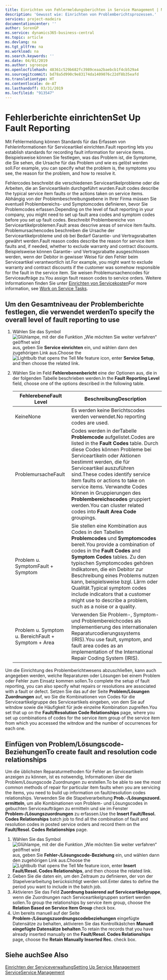 ```yaml
---
title: Einrichten von Fehlermeldungsberichten in Service Management | Microsoft Docs
description: 'Gewusst wie: Einrichten von Problemberichtsprozessen.'
services: project-madeira
documentationcenter: ''
author: SorenGP
ms.service: dynamics365-business-central
ms.topic: article
ms.devlang: na
ms.tgt_pltfrm: na
ms.workload: na
ms.search.keywords: ''
ms.date: 04/01/2019
ms.author: sgroespe
ms.openlocfilehash: 48361c529b682fc3989ceaa2baebcb1f4cb529a4
ms.sourcegitcommit: bd78a5d990c9e83174da1409076c22df8b35eafd
ms.translationtype: HT
ms.contentlocale: de-AT
ms.lasthandoff: 03/31/2019
ms.locfileid: "913547"
---
```

# <a name="set-up-fault-reporting"></a><span data-ttu-id="1ee80-103">Fehlerberichte einrichten</span><span class="sxs-lookup"><span data-stu-id="1ee80-103">Set Up Fault Reporting</span></span>
<span data-ttu-id="1ee80-104">Mit Fehlermeldung können Standards für das Erfassen von Fehlerinformationen für Serviceartikel einrichten.</span><span class="sxs-lookup"><span data-stu-id="1ee80-104">Fault reporting lets you establish standards for recording fault information for service items.</span></span> <span data-ttu-id="1ee80-105">Beispielsweise können Sie festlegen, was das Problem ist, die Symptome, die Sie sehen, die Ursache für das Problem und wie es gelöst werden soll.</span><span class="sxs-lookup"><span data-stu-id="1ee80-105">For example, you can specify what the problem is, the symptoms you see, the reason for the problem, and how to resolve it.</span></span>  

<span data-ttu-id="1ee80-106">Fehlercodes beschreibt die verschiedenen Serviceartikelprobleme oder die Arbeiten, die an Serviceartikeln durchgeführt wurden.</span><span class="sxs-lookup"><span data-stu-id="1ee80-106">Fault codes describe the typical service item faults or the actions taken on service items.</span></span> <span data-ttu-id="1ee80-107">Abhängig von der Problembeschreibungsebene in Ihrer Firma müssen Sie eventuell Problembereichs- und Symptomcodes definieren, bevor Sie Problemcodes erfassen.</span><span class="sxs-lookup"><span data-stu-id="1ee80-107">Depending on the level of fault reporting in your company, you might need to set up fault area codes and symptom codes before you set up fault codes.</span></span> <span data-ttu-id="1ee80-108">Beschreibt Problembereiche von Serviceartikelproblemen.</span><span class="sxs-lookup"><span data-stu-id="1ee80-108">Fault areas descrive areas of service item faults.</span></span> <span data-ttu-id="1ee80-109">Problemursachencodes beschreiben die Ursache der Serviceartikelprobleme und ob bei Bedarf Garantie- und Vertragsrabatten gewährt werden.</span><span class="sxs-lookup"><span data-stu-id="1ee80-109">Fault reason codes describe the reason for service item faults and, if needed, whether to exclude warranty and contract discounts.</span></span> <span data-ttu-id="1ee80-110">Beispielsweise können Garantie- und Vertragsrabatte ausgeschlossen werden, wenn der Debitor in gewisser Weise für den Fehler beim Serviceartikel verantwortlich ist.</span><span class="sxs-lookup"><span data-stu-id="1ee80-110">For example, you might want to exclude warranty and contract discounts if the customer was somehow responsible for the fault in the service item.</span></span> <span data-ttu-id="1ee80-111">Sie weisen Problemursachencodes für Serviceaufträge zu.</span><span class="sxs-lookup"><span data-stu-id="1ee80-111">You assign fault reason codes to service orders.</span></span> <span data-ttu-id="1ee80-112">Weitere Informationen finden Sie unter [Einrichten von Servicekosten](service-how-to-work-on-service-tasks.md)</span><span class="sxs-lookup"><span data-stu-id="1ee80-112">For more information, see [Work on Service Tasks](service-how-to-work-on-service-tasks.md).</span></span>  

## <a name="to-specify-the-overall-level-of-fault-reporting-to-use"></a><span data-ttu-id="1ee80-113">Um den Gesamtniveau der Problemberichte festlegen, die verwendet werden</span><span class="sxs-lookup"><span data-stu-id="1ee80-113">To specify the overall level of fault reporting to use</span></span>
1. <span data-ttu-id="1ee80-114">Wählen Sie das Symbol ![Glühlampe, mit der die Funktion „Wie möchten Sie weiter verfahren“ geöffnet wird](media/ui-search/search_small.png "Wie möchten Sie weiter verfahren?") aus, geben Sie **Service einrichten** ein, und wählen dann den zugehörigen Link aus.</span><span class="sxs-lookup"><span data-stu-id="1ee80-114">Choose the ![Lightbulb that opens the Tell Me feature](media/ui-search/search_small.png "Tell me what you want to do") icon, enter **Service Setup**, and then choose the related link.</span></span>
2. <span data-ttu-id="1ee80-115">Wählen Sie im Feld **Fehlerebenenbericht** eine der Optionen aus, die in der folgenden Tabelle beschrieben werden.</span><span class="sxs-lookup"><span data-stu-id="1ee80-115">In the **Fault Reporting Level** field, choose one of the options described in the following table.</span></span>  

    |<span data-ttu-id="1ee80-116">**Fehlerebene**</span><span class="sxs-lookup"><span data-stu-id="1ee80-116">**Fault Level**</span></span>|<span data-ttu-id="1ee80-117">**Beschreibung**</span><span class="sxs-lookup"><span data-stu-id="1ee80-117">**Description**</span></span>|  
    |------------|-------------|  
    |<span data-ttu-id="1ee80-118">Keine</span><span class="sxs-lookup"><span data-stu-id="1ee80-118">None</span></span> | <span data-ttu-id="1ee80-119">Es werden keine Berichtscodes werden verwendet.</span><span class="sxs-lookup"><span data-stu-id="1ee80-119">No reporting codes are used.</span></span>|  
    |<span data-ttu-id="1ee80-120">Problemursache</span><span class="sxs-lookup"><span data-stu-id="1ee80-120">Fault</span></span> | <span data-ttu-id="1ee80-121">Codes werden in derTabelle **Problemcode** aufgelistet.</span><span class="sxs-lookup"><span data-stu-id="1ee80-121">Codes are listed in the **Fault Codes** table.</span></span> <span data-ttu-id="1ee80-122">Durch diese Codes können Probleme bei Serviceartikeln oder Aktionen bestimmt werden, die für Serviceartikel auszuführen sind.</span><span class="sxs-lookup"><span data-stu-id="1ee80-122">These codes identify service item faults or actions to take on service items.</span></span> <span data-ttu-id="1ee80-123">Verwandte Codes können in Gruppierungen des **Problembereichscodes** gruppiert werden.</span><span class="sxs-lookup"><span data-stu-id="1ee80-123">You can cluster related codes into **Fault Area Code** groupings.</span></span>|  
    |<span data-ttu-id="1ee80-124">Problem u. Symptom</span><span class="sxs-lookup"><span data-stu-id="1ee80-124">Fault + Symptom</span></span> | <span data-ttu-id="1ee80-125">Sie stellen eine Kombination aus Codes in den Tabellen **Problemcodes** und **Symptomcodes** bereit.</span><span class="sxs-lookup"><span data-stu-id="1ee80-125">You provide a combination of codes in the **Fault Codes** and **Symptom Codes** tables.</span></span> <span data-ttu-id="1ee80-126">Zu den typischen Symptomcodes gehören Indikatoren, die ein Debitor zur Beschreibung eines Problems nutzen kann, beispielsweise bzgl. Lärm oder Qualität.</span><span class="sxs-lookup"><span data-stu-id="1ee80-126">Typical symptom codes include indicators that a customer might use to describe a problem, such as a noise or a quality.</span></span>|  
    |<span data-ttu-id="1ee80-127">Problem u. Symptom u. Bereich</span><span class="sxs-lookup"><span data-stu-id="1ee80-127">Fault + Symptom + Area</span></span> | <span data-ttu-id="1ee80-128">Verwenden Sie Problem-, Symptom- und Problembereichcodes als Implementierung des internationalen Reparaturcodierungssystems (IRIS).</span><span class="sxs-lookup"><span data-stu-id="1ee80-128">You use fault, symptom, and fault area codes as an implementation of the International Repair Coding System (IRIS).</span></span>|  

<span data-ttu-id="1ee80-129">Um die Einrichtung des Problemberichtwesens abzuschließen, kann auch angegeben werden, welche Reparaturen oder Lösungen bei einem Problem oder Fehler zum Einsatz kommen sollen.</span><span class="sxs-lookup"><span data-stu-id="1ee80-129">To complete the setup of fault reporting, you can also specify what repairs or resolutions are associated with a fault or defect.</span></span> <span data-ttu-id="1ee80-130">Setzen Sie das auf der Seite **Problem/Lösungen Zuordnungen** auf, wo Sie die Kombinationen von Codes für die Serviceartikelgruppe des Serviceartikels eingeben, von dem Sie auf witndow sowie die Häufigkeit für jede einzelne Kombination zugreifen.</span><span class="sxs-lookup"><span data-stu-id="1ee80-130">You set that up on the **Fault/Resolution Code Relationships** page, where you set up combinations of codes for the service item group of the service item from which you accessed the witndow and the number of occurrences for each one.</span></span>

## <a name="to-create-fault-and-resolution-code-relationships"></a><span data-ttu-id="1ee80-131">Einfügen von Problem/Lösungscode-Beziehungen</span><span class="sxs-lookup"><span data-stu-id="1ee80-131">To create fault and resolution code relationships</span></span>
<!--this needs to go in a working with topic-->
<span data-ttu-id="1ee80-132">Um die üblichsten Reparaturmethoden für Fehler an Serviceartikeln anzeigen zu können, ist es notwendig, Informationen über die Problem/Lösungscode Zuordnungen zu erstellen.</span><span class="sxs-lookup"><span data-stu-id="1ee80-132">To be able to see the most common methods of repair for particular item faults when you are servicing the items, you need to build up information on fault/resolution codes relationships.</span></span> <span data-ttu-id="1ee80-133">Verwenden Sie die Stapelverarbeitung **Prob.-/Lösungszuord. ermitteln**, um alle Kombinationen von Problem- und Lösungscodes in gebuchten Serviceaufträgen zu ermitteln und sie im Fenster **Problem-/Lösungszuordnungen** zu erfassen.</span><span class="sxs-lookup"><span data-stu-id="1ee80-133">Use the **Insert Fault/Resol. Codes Relationships** batch job to find all the combination of fault and resolution codes in posted service orders and record them on the **Fault/Resol. Codes Relationships** page.</span></span>

1. <span data-ttu-id="1ee80-134">Wählen Sie das Symbol ![Glühlampe, mit der die Funktion „Wie möchten Sie weiter verfahren“ geöffnet wird](media/ui-search/search_small.png "Wie möchten Sie weiter verfahren?") aus, geben Sie **Fehler-/Lösungscode-Beziehung** ein, und wählen dann den zugehörigen Link aus.</span><span class="sxs-lookup"><span data-stu-id="1ee80-134">Choose the ![Lightbulb that opens the Tell Me feature](media/ui-search/search_small.png "Tell me what you want to do") icon, enter **Insert Fault/Resol. Codes Relationships**, and then choose the related link.</span></span>  
2. <span data-ttu-id="1ee80-135">Geben Sie die daten ein, um den Zeitraum zu definieren, der von der Stapelverarbeitung berücksichtigt werden soll.</span><span class="sxs-lookup"><span data-stu-id="1ee80-135">Enter dates to define the period you want to include in the batch job.</span></span>  
3. <span data-ttu-id="1ee80-136">Aktivieren Sie das Feld **Zuordnung basierend auf Serviceartikelgruppe**, wenn die Zuordnungen nach Serviceartikelgruppen sortiert werden sollen.</span><span class="sxs-lookup"><span data-stu-id="1ee80-136">To group the relationships by service item group, choose the **Relation Based on Service Item Group** check box.</span></span>  
4. <span data-ttu-id="1ee80-137">Um bereits manuell auf der Seite **Problem-/Lösungszuordnungscodebeziehungen** eingefügte Datensätze zu behalten, aktivieren Sie das Kontrollkästchen **Manuell eingefügte Datensätze behalten**.</span><span class="sxs-lookup"><span data-stu-id="1ee80-137">To retain the records that you have already inserted manually on the **Fault/Resol. Codes Relationships** page, choose the **Retain Manually Inserted Rec.** check box.</span></span>  

## <a name="see-also"></a><span data-ttu-id="1ee80-138">Siehe auch</span><span class="sxs-lookup"><span data-stu-id="1ee80-138">See Also</span></span>
[<span data-ttu-id="1ee80-139">Einrichten der Serviceverwaltung</span><span class="sxs-lookup"><span data-stu-id="1ee80-139">Setting Up Service Management</span></span>](service-setup-service.md)  
[<span data-ttu-id="1ee80-140">Service</span><span class="sxs-lookup"><span data-stu-id="1ee80-140">Service Management</span></span>](service-service.md)  

